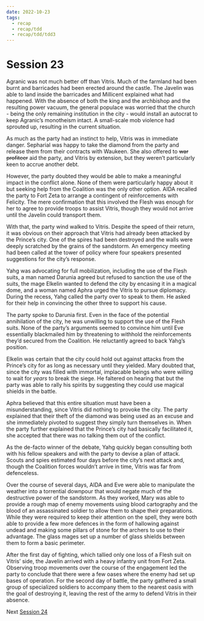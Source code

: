 ```yaml
---
date: 2022-10-23
tags:
  - recap
  - recap/tdd
  - recap/tdd/tdd3
---
```

# Session 23

Agranic was not much better off than Vitris. Much of the farmland had been burnt and barricades had been erected around the castle. The Javelin was able to land inside the barricades and Millicent explained what had happened. With the absence of both the king and the archbishop and the resulting power vacuum, the general populace was worried that the church - being the only remaining institution in the city - would install an autocrat to keep Agranic’s monotheism intact. A small-scale mob violence had sprouted up, resulting in the current situation.

As much as the party had an instinct to help, Vitris was in immediate danger. Sepharial was happy to take the diamond from the party and release them from their contracts with Waukeen. She also offered to ~~war profiteer~~ aid the party, and Vitris by extension, but they weren’t particularly keen to accrue another debt.

However, the party doubted they would be able to make a meaningful impact in the conflict alone. None of them were particularly happy about it but seeking help from the Coalition was the only other option. AIDA recalled the party to Fort Zeta to arrange a contingent of reinforcements with Felicity. The mere confirmation that this involved the Flesh was enough for her to agree to provide troops to assist Vitris, though they would not arrive until the Javelin could transport them.

With that, the party wind walked to Vitris. Despite the speed of their return, it was obvious on their approach that Vitris had already been attacked by the Prince’s city. One of the spires had been destroyed and the walls were deeply scratched by the grains of the sandstorm. An emergency meeting had been called at the tower of policy where four speakers presented suggestions for the city’s response.

Yahg was advocating for full mobilization, including the use of the Flesh suits, a man named Darunia agreed but refused to sanction the use of the suits, the mage Elkelin wanted to defend the city by encasing it in a magical dome, and a woman named Aphra urged the Vitris to pursue diplomacy. During the recess, Yahg called the party over to speak to them. He asked for their help in convincing the other three to support his cause.

The party spoke to Darunia first. Even in the face of the potential annihilation of the city, he was unwilling to support the use of the Flesh suits. None of the party’s arguments seemed to convince him until Eve essentially blackmailed him by threatening to withhold the reinforcements they’d secured from the Coalition. He reluctantly agreed to back Yahg’s position.

Elkelin was certain that the city could hold out against attacks from the Prince’s city for as long as necessary until they yielded. Mary doubted that, since the city was filled with immortal, implacable beings who were willing to wait for *years* to break the siege. He faltered on hearing that but the party was able to rally his spirits by suggesting they could use magical shields in the battle.

Aphra believed that this entire situation must have been a misunderstanding, since Vitris did nothing to provoke the city. The party explained that their theft of the diamond was being used as an excuse and she immediately pivoted to suggest they simply turn themselves in. When the party further explained that the Prince’s city had basically facilitated it, she accepted that there was no talking them out of the conflict.

As the de-facto winner of the debate, Yahg quickly began consulting both with his fellow speakers and with the party to devise a plan of attack. Scouts and spies estimated four days before the city’s next attack and, though the Coalition forces wouldn’t arrive in time, Vitris was far from defenceless.

Over the course of several days, AIDA and Eve were able to manipulate the weather into a torrential downpour that would negate much of the destructive power of the sandstorm. As they worked, Mary was able to provide a rough map of enemy movements using blood cartography and the blood of an assassinated soldier to allow them to shape their preparations. While they were required to keep their attention on the spell, they were both able to provide a few more defences in the form of hallowing against undead and making some pillars of stone for the archers to use to their advantage. The glass mages set up a number of glass shields between them to form a basic perimeter.

After the first day of fighting, which tallied only one loss of a Flesh suit on Vitris’ side, the Javelin arrived with a heavy infantry unit from Fort Zeta. Observing troop movements over the course of the engagement led the party to conclude that there were a few oases where the enemy had set up bases of operation. For the second day of battle, the party gathered a small group of specialized soldiers to accompany them to the nearest oasis with the goal of destroying it, leaving the rest of the army to defend Vitris in their absence.

Next
[Session 24](Recaps/Auril%20Adventures/Campaign%203%20-%20A%20Wasteland%20of%20Flesh/Session%2024.md)